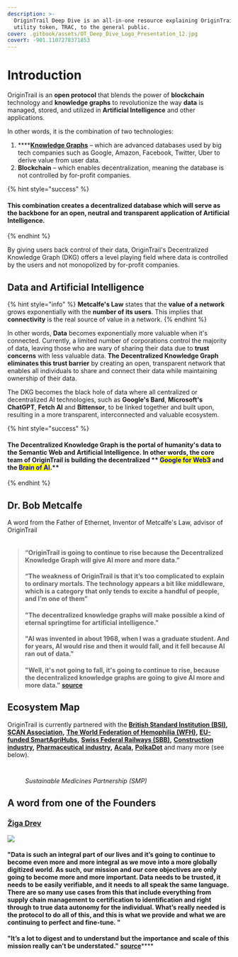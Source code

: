 ```yaml
---
description: >-
  OriginTrail Deep Dive is an all-in-one resource explaining OriginTrail and its
  utility token, TRAC, to the general public.
cover: .gitbook/assets/OT_Deep_Dive_Logo_Presentation_12.jpg
coverY: -901.1107278371853
---
```


# Introduction

OriginTrail is an **open protocol** that blends the power of **blockchain** technology and **knowledge graphs** to revolutionize the way **data** is managed, stored, and utilized in **Artificial Intelligence** and other applications.&#x20;

In other words, it is the combination of two technologies:

1. ****[**Knowledge Graphs**](https://www.ontotext.com/knowledgehub/fundamentals/what-is-a-knowledge-graph/) – which are advanced databases used by big tech companies such as Google, Amazon, Facebook, Twitter, Uber to derive value from user data.
2. **Blockchain** – which enables decentralization, meaning the database is not controlled by for-profit companies.

{% hint style="success" %}
#### This combination creates a decentralized database which will serve as the backbone for an open, neutral and transparent application of **Artificial Intelligence**.&#x20;
{% endhint %}

By giving users back control of their data, OriginTrail's Decentralized Knowledge Graph (DKG) offers a level playing field where data is controlled by the users and not monopolized by for-profit companies.&#x20;

## Data and Artificial Intelligence

{% hint style="info" %}
**Metcalfe's Law** states that the **value of a network** grows exponentially with the **number of its users**. This implies that **connectivity** is the real source of value in a network.
{% endhint %}

In other words, **Data** becomes exponentially more valuable when it's connected. Currently, a limited number of corporations control the majority of data, leaving those who are wary of sharing their data due to **trust concerns** with less valuable data. **The Decentralized Knowledge Graph eliminates this trust barrier** by creating an open, transparent network that enables all individuals to share and connect their data while maintaining ownership of their data.

The DKG becomes the black hole of data where all centralized or decentralized AI technologies, such as **Google's Bard**, **Microsoft's ChatGPT**, **Fetch AI** and **Bittensor**, to be linked together and built upon, resulting in a more transparent, interconnected and valuable ecosystem.

{% hint style="success" %}
#### The Decentralized Knowledge Graph is the portal of humanity's data to the Semantic Web and Artificial Intelligence. In other words, the core team of OriginTrail is building the decentralized ** **<mark style="color:blue;">**Google for Web3**</mark>** and the **<mark style="color:blue;">**Brain of AI**</mark>**.**&#x20;
{% endhint %}

## Dr. Bob Metcalfe

A word from the Father of Ethernet, Inventor of Metcalfe's Law, advisor of OriginTrail

<figure><img src=".gitbook/assets/image (17).png" alt=""><figcaption></figcaption></figure>

> #### “OriginTrail is going to continue to rise because the Decentralized Knowledge Graph will give AI more and more data.”
>
> #### “The weakness of OriginTrail is that it’s too complicated to explain to ordinary mortals. The technology appears a bit like middleware, which is a category that only tends to excite a handful of people, and I’m one of them”
>
> #### "The decentralized knowledge graphs will make possible a kind of eternal springtime for artificial intelligence."
>
> #### "AI was invented in about 1968, when I was a graduate student. And for years, AI would rise and then it would fall, and it fell because AI ran out of data."
>
> #### "Well, it's not going to fall, it's going to continue to rise, because the decentralized knowledge graphs are going to give AI more and more data." [source](https://www.zdnet.com/article/ethernet-creator-metcalfe-web3-will-have-all-kinds-of-network-effects/)

## Ecosystem Map

OriginTrail is currently partnered with the [**British Standard Institution (BSI)**](https://www.bsigroup.com/en-GB/)**,** [**SCAN Association**](https://www.scanassociation.com/)**,** [**The World Federation of Hemophilia (WFH)**](https://wfh.org/)**,** [**EU-funded SmartAgriHubs**](https://www.smartagrihubs.eu/flagship-innovation-experiment/28-FIE-decentralised-trust-in-agrifood-supply-chains)**,** [**Swiss Federal Railways (SBB)**](https://www.sbb.ch/en)**,** [**Construction industry**](https://medium.com/origintrail/european-union-supports-sustainability-of-construction-industry-with-the-buildchain-project-fcd8253b74ed)**,** [**Pharmaceutical industry**](https://medium.com/origintrail/trace-labs-the-core-development-company-of-origintrail-joins-sustainable-medicines-partnership-to-56173f134754)**,** [**Acala**](https://acala.network/)**,** [**PolkaDot**](https://polkadot.network/) and many more (see below).

<figure><img src=".gitbook/assets/E1V7Lu-XIAArWEn.jpg" alt=""><figcaption></figcaption></figure>

<figure><img src=".gitbook/assets/image (1).png" alt=""><figcaption><p><em>Sustainable Medicines Partnership (SMP)</em></p></figcaption></figure>

## A word from one of the Founders

### [Žiga Drev](https://twitter.com/DrevZiga)

![](<.gitbook/assets/image (7).png>)

#### "Data is such an integral part of our lives and it’s going to continue to become even more and more integral as we move into a more globally digitized world. As such, our mission and our core objectives are only going to become more and more important. Data needs to be trusted, it needs to be easily verifiable, and it needs to all speak the same language. There are so many use cases from this that include everything from supply chain management to certification to identification and right through to true data autonomy for the individual. What’s really needed is the protocol to do all of this, and this is what we provide and what we are continuing to perfect and fine-tune. "

**"It’s a lot to digest and to understand but the importance and scale of this mission really can’t be understated."** [**source**](https://startup.info/ziga-drev-origintrail/)****



